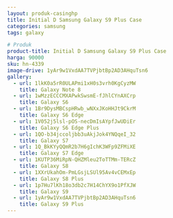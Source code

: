 ```yaml
---
layout: produk-casinghp
title: Initial D Samsung Galaxy S9 Plus Case
categories: samsung
tags: galaxy

# Produk
product-title: Initial D Samsung Galaxy S9 Plus Case
harga: 90000
sku: hn-4339
image-drive: 1yAr9w1VxdAA7TVPjbtBp2AD3AHquTsn6
gallery:
  - url: 1lkK0a5rR0ULAPmi1xH0s3vrh0KgCyzMW
    title: Galaxy Note 8
  - url: 1wMzzECCCMXAPwkSwsmE-fJhlCYnAXCrp
    title: Galaxy S6
  - url: 1Br9DysMBCspHRwb_wNXxJKoHHJt9CkrM
    title: Galaxy S6 Edge
  - url: 1V052j5lsl-pOS-necDmIsAYpfJwUDiEr
    title: Galaxy S6 Edge Plus
  - url: 1QO-b34jccoljbb3uAkjJok4YNQqeI_32
    title: Galaxy S7
  - url: 1Q_BkKYyQQmR2b7H6gIchK3WFp9ZFMiXE
    title: Galaxy S7 Edge
  - url: 1KUTP36MiRpN-QHZMleu2ToTTMm-TERcZ
    title: Galaxy S8
  - url: 1XXrUkahOm-PmLGsjLSUl95Av4vCEMxEp
    title: Galaxy S8 Plus
  - url: 1p7Hu7lKh18o3db2c7H14ChYX9o1PfXJW
    title: Galaxy S9
  - url: 1yAr9w1VxdAA7TVPjbtBp2AD3AHquTsn6
    title: Galaxy S9 Plus
---
```

